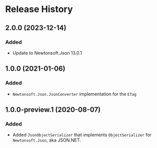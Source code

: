 # Release History

## 2.0.0 (2023-12-14)

### Added

- Update to Newtonsoft.Json 13.0.1

## 1.0.0 (2021-01-06)

### Added

- `Newtonsoft.Json.JsonConverter` implementation for the `ETag`

## 1.0.0-preview.1 (2020-08-07)

### Added

- Added `JsonObjectSerializer` that implements `ObjectSerializer` for `Newtonsoft.Json`, aka JSON.NET.

